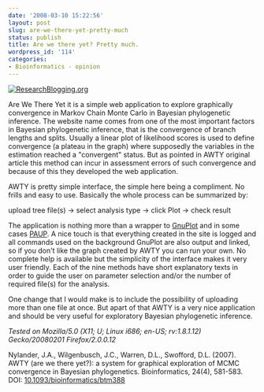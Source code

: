 ```yaml
---
date: '2008-03-10 15:22:56'
layout: post
slug: are-we-there-yet-pretty-much
status: publish
title: Are we there yet? Pretty much.
wordpress_id: '114'
categories:
- Bioinformatics - opinion
---
```


[![ResearchBlogging.org](http://www.researchblogging.org/images/rbicons/ResearchBlogging-Medium-White.png)](http://www.researchblogging.org)

Are We There Yet it is a simple web application to explore graphically convergence in Markov Chain Monte Carlo in Bayesian phylogenetic inference. The website name comes from one of the most important factors in Bayesian phylogenetic inference, that is the convergence of branch lengths and splits. Usually a linear plot of likelihood scores is used to define convergence (a plateau in the graph) where supposedly the variables in the estimation reached a "convergent" status. But as pointed in AWTY original article this method can incur in assessment errors of such convergence and because of this they developed the web application. 

AWTY is pretty simple interface, the simple here being a compliment. No frills and easy to use. Basically the whole process can be summarized by:

upload tree file(s) -> select analysis type -> click Plot -> check result

The application is nothing more than a wrapper to [GnuPlot](http://www.gnuplot.info/) and in some cases [PAUP](http://paup.csit.fsu.edu). A nice touch is that everything created in the site is logged and all commands used on the background GnuPlot are also output and linked, so if you don't like the graph created by AWTY you can run your own. No complete help is available but the simplicity of the interface makes it very user friendly. Each of the nine methods have short explanatory texts in order to guide the user on parameter selection and/or the number of required file(s) for the analysis.

One change that I would make is to include the possibility of uploading more than one file at once. But apart of that AWTY is a very nice application and should be very useful for exploratory Bayesian phylogenetic inference.

_Tested on Mozilla/5.0 (X11; U; Linux i686; en-US; rv:1.8.1.12) Gecko/20080201 Firefox/2.0.0.12_




Nylander, J.A., Wilgenbusch, J.C., Warren, D.L., Swofford, D.L. (2007). AWTY (are we there yet?): a system for graphical exploration of MCMC convergence in Bayesian phylogenetics. Bioinformatics, 24(4), 581-583. DOI: [10.1093/bioinformatics/btm388](http://dx.doi.org/10.1093/bioinformatics/btm388)
